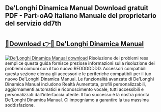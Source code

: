 ## De'Longhi Dinamica Manual Download gratuit PDF - Part-oAQ Italiano Manuale del proprietario del servizio dd7th

# <h2><a href="http://dfalmo.blite.top/?on=De%27Longhi+Dinamica+Manual">🔗Download 👉🔴 De'Longhi Dinamica Manual</a></h2>

[![De'Longhi Dinamica Manual download](https://i.imgur.com/lujVjoI.png)](http://dfalmo.blite.top/?on=De%27Longhi+Dinamica+Manual)
Risoluzione dei problemi resa semplice questa guida fornisce preziose informazioni sulla risoluzione dei problemi comuni con il tuo nuovo REDDDDDDD. Accessori compatibili questa sezione elenca gli accessori e le periferiche compatibili per il tuo nuovo De'Longhi Dinamica Manual. Le funzionalità avanzate di De'Longhi Dinamica Manual includono Realtà Aumentata, profili personalizzabili, aggiornamenti automatici e riconoscimento vocale, tutti accessibili e personalizzati dall'interfaccia utente. Il tuo successo è la nostra priorità De'Longhi Dinamica Manual. Ci impegniamo a garantire la tua massima soddisfazione.
